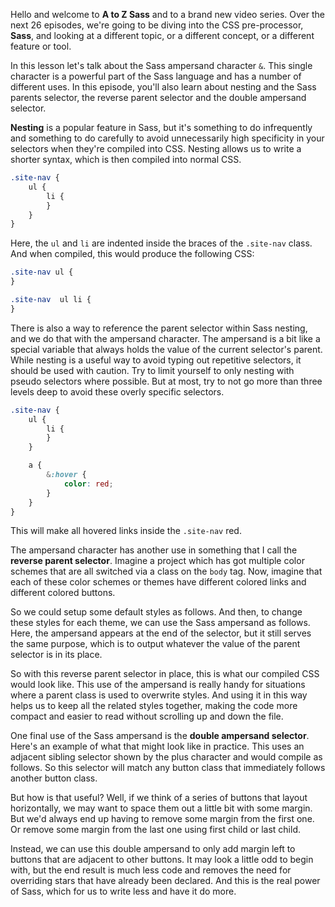 Hello and welcome to **A to Z Sass** and to a brand new video series. Over the next 26 episodes, we're going to be diving into the CSS pre-processor, **Sass**, and looking at a different topic, or a different concept, or a different feature or tool.

In this lesson let's talk about the Sass ampersand character `&`. This single character is a powerful part of the Sass language and has a number of different uses. In this episode, you'll also learn about nesting and the Sass parents selector, the reverse parent selector and the double ampersand selector.

**Nesting** is a popular feature in Sass, but it's something to do infrequently and something to do carefully to avoid unnecessarily high specificity in your selectors when they're compiled into CSS. Nesting allows us to write a shorter syntax, which is then compiled into normal CSS.

```css
.site-nav {
	ul {
		li {
		}
	}
}
```

Here, the `ul` and `li` are indented inside the braces of the `.site-nav` class. And when compiled, this would produce the following CSS:

```css
.site-nav ul {
}

.site-nav  ul li {
}
```

There is also a way to reference the parent selector within Sass nesting, and we do that with the ampersand character. The ampersand is a bit like a special variable that always holds the value of the current selector's parent. While nesting is a useful way to avoid typing out repetitive selectors, it should be used with caution. Try to limit yourself to only nesting with pseudo selectors where possible. But at most, try to not go more than three levels deep to avoid these overly specific selectors.

```css
.site-nav {
	ul {
		li {
		}
	}

	a {
		&:hover {
			color: red;
		}
	}
}
```

This will make all hovered links inside the `.site-nav` red.

The ampersand character has another use in something that I call the **reverse parent selector**. Imagine a project which has got multiple color schemes that are all switched via a class on the `body` tag. Now, imagine that each of these color schemes or themes have different colored links and different colored buttons.

So we could setup some default styles as follows. And then, to change these styles for each theme, we can use the Sass ampersand as follows. Here, the ampersand appears at the end of the selector, but it still serves the same purpose, which is to output whatever the value of the parent selector is in its place.

So with this reverse parent selector in place, this is what our compiled CSS would look like. This use of the ampersand is really handy for situations where a parent class is used to overwrite styles. And using it in this way helps us to keep all the related styles together, making the code more compact and easier to read without scrolling up and down the file.

One final use of the Sass ampersand is the **double ampersand selector**. Here's an example of what that might look like in practice. This uses an adjacent sibling selector shown by the plus character and would compile as follows. So this selector will match any button class that immediately follows another button class.

But how is that useful? Well, if we think of a series of buttons that layout horizontally, we may want to space them out a little bit with some margin. But we'd always end up having to remove some margin from the first one. Or remove some margin from the last one using first child or last child.

Instead, we can use this double ampersand to only add margin left to buttons that are adjacent to other buttons. It may look a little odd to begin with, but the end result is much less code and removes the need for overriding stars that have already been declared. And this is the real power of Sass, which for us to write less and have it do more.
